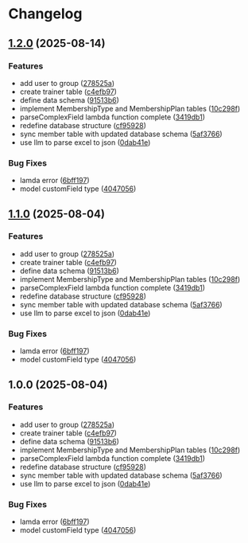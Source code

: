 # Changelog

## [1.2.0](https://github.com/inploysoft/inploy_erp/compare/v1.1.0...v1.2.0) (2025-08-14)


### Features

* add user to group ([278525a](https://github.com/inploysoft/inploy_erp/commit/278525a6a1447b8402652afd0ec81ef819a8d78c))
* create trainer table ([c4efb97](https://github.com/inploysoft/inploy_erp/commit/c4efb97973cf7fbb55e1d8bc1467b3890de3bd1a))
* define data schema ([91513b6](https://github.com/inploysoft/inploy_erp/commit/91513b6da20378d9dd77b35fd8b0c59020d87d93))
* implement MembershipType and MembershipPlan tables ([10c298f](https://github.com/inploysoft/inploy_erp/commit/10c298f16e32c19542f82fa7ed85acea3ae96115))
* parseComplexField lambda function complete ([3419db1](https://github.com/inploysoft/inploy_erp/commit/3419db1bd1502bede78c64869380fd46af01669f))
* redefine database structure ([cf95928](https://github.com/inploysoft/inploy_erp/commit/cf959288e85959cfc2aaea5758d9ce29067acc8a))
* sync member table with updated database schema ([5af3766](https://github.com/inploysoft/inploy_erp/commit/5af3766c54a53cb7cf22a9db9539e77d2f24881a))
* use llm to parse excel to json ([0dab41e](https://github.com/inploysoft/inploy_erp/commit/0dab41e6a72d73d611da787433bf6acdae7da1b6))


### Bug Fixes

* lamda error ([6bff197](https://github.com/inploysoft/inploy_erp/commit/6bff19745bbcacb235ab02f25c6071c051b1acbb))
* model customField type ([4047056](https://github.com/inploysoft/inploy_erp/commit/404705614499e8554bf686ecfd1878d85eda036e))

## [1.1.0](https://github.com/inploysoft/inploy_erp/compare/v1.0.0...v1.1.0) (2025-08-04)


### Features

* add user to group ([278525a](https://github.com/inploysoft/inploy_erp/commit/278525a6a1447b8402652afd0ec81ef819a8d78c))
* create trainer table ([c4efb97](https://github.com/inploysoft/inploy_erp/commit/c4efb97973cf7fbb55e1d8bc1467b3890de3bd1a))
* define data schema ([91513b6](https://github.com/inploysoft/inploy_erp/commit/91513b6da20378d9dd77b35fd8b0c59020d87d93))
* implement MembershipType and MembershipPlan tables ([10c298f](https://github.com/inploysoft/inploy_erp/commit/10c298f16e32c19542f82fa7ed85acea3ae96115))
* parseComplexField lambda function complete ([3419db1](https://github.com/inploysoft/inploy_erp/commit/3419db1bd1502bede78c64869380fd46af01669f))
* redefine database structure ([cf95928](https://github.com/inploysoft/inploy_erp/commit/cf959288e85959cfc2aaea5758d9ce29067acc8a))
* sync member table with updated database schema ([5af3766](https://github.com/inploysoft/inploy_erp/commit/5af3766c54a53cb7cf22a9db9539e77d2f24881a))
* use llm to parse excel to json ([0dab41e](https://github.com/inploysoft/inploy_erp/commit/0dab41e6a72d73d611da787433bf6acdae7da1b6))


### Bug Fixes

* lamda error ([6bff197](https://github.com/inploysoft/inploy_erp/commit/6bff19745bbcacb235ab02f25c6071c051b1acbb))
* model customField type ([4047056](https://github.com/inploysoft/inploy_erp/commit/404705614499e8554bf686ecfd1878d85eda036e))

## 1.0.0 (2025-08-04)


### Features

* add user to group ([278525a](https://github.com/inploysoft/inploy_erp/commit/278525a6a1447b8402652afd0ec81ef819a8d78c))
* create trainer table ([c4efb97](https://github.com/inploysoft/inploy_erp/commit/c4efb97973cf7fbb55e1d8bc1467b3890de3bd1a))
* define data schema ([91513b6](https://github.com/inploysoft/inploy_erp/commit/91513b6da20378d9dd77b35fd8b0c59020d87d93))
* implement MembershipType and MembershipPlan tables ([10c298f](https://github.com/inploysoft/inploy_erp/commit/10c298f16e32c19542f82fa7ed85acea3ae96115))
* parseComplexField lambda function complete ([3419db1](https://github.com/inploysoft/inploy_erp/commit/3419db1bd1502bede78c64869380fd46af01669f))
* redefine database structure ([cf95928](https://github.com/inploysoft/inploy_erp/commit/cf959288e85959cfc2aaea5758d9ce29067acc8a))
* sync member table with updated database schema ([5af3766](https://github.com/inploysoft/inploy_erp/commit/5af3766c54a53cb7cf22a9db9539e77d2f24881a))
* use llm to parse excel to json ([0dab41e](https://github.com/inploysoft/inploy_erp/commit/0dab41e6a72d73d611da787433bf6acdae7da1b6))


### Bug Fixes

* lamda error ([6bff197](https://github.com/inploysoft/inploy_erp/commit/6bff19745bbcacb235ab02f25c6071c051b1acbb))
* model customField type ([4047056](https://github.com/inploysoft/inploy_erp/commit/404705614499e8554bf686ecfd1878d85eda036e))
